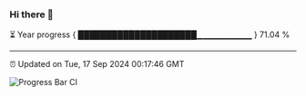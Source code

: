 ### Hi there 👋

⏳ Year progress { █████████████████████▁▁▁▁▁▁▁▁▁ } 71.04 %

---

⏰ Updated on Tue, 17 Sep 2024 00:17:46 GMT

![Progress Bar CI](https://github.com/liununu/liununu/workflows/Progress%20Bar%20CI/badge.svg)
